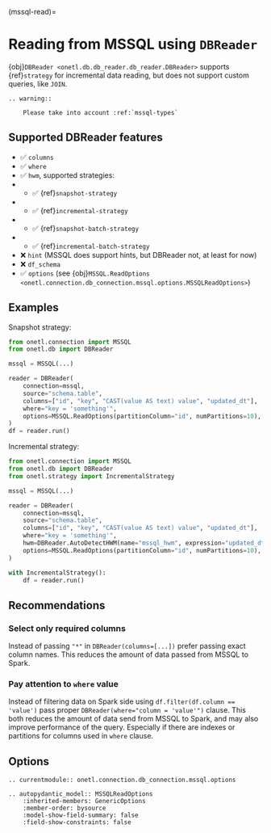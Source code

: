 (mssql-read)=

# Reading from MSSQL using `DBReader`

{obj}`DBReader <onetl.db.db_reader.db_reader.DBReader>` supports {ref}`strategy` for incremental data reading,
but does not support custom queries, like `JOIN`.

```{eval-rst}
.. warning::

    Please take into account :ref:`mssql-types`
```

## Supported DBReader features

- ✅︎ `columns`
- ✅︎ `where`
- ✅︎ `hwm`, supported strategies:
- - ✅︎ {ref}`snapshot-strategy`
- - ✅︎ {ref}`incremental-strategy`
- - ✅︎ {ref}`snapshot-batch-strategy`
- - ✅︎ {ref}`incremental-batch-strategy`
- ❌ `hint` (MSSQL does support hints, but DBReader not, at least for now)
- ❌ `df_schema`
- ✅︎ `options` (see {obj}`MSSQL.ReadOptions <onetl.connection.db_connection.mssql.options.MSSQLReadOptions>`)

## Examples

Snapshot strategy:

```python
from onetl.connection import MSSQL
from onetl.db import DBReader

mssql = MSSQL(...)

reader = DBReader(
    connection=mssql,
    source="schema.table",
    columns=["id", "key", "CAST(value AS text) value", "updated_dt"],
    where="key = 'something'",
    options=MSSQL.ReadOptions(partitionColumn="id", numPartitions=10),
)
df = reader.run()
```

Incremental strategy:

```python
from onetl.connection import MSSQL
from onetl.db import DBReader
from onetl.strategy import IncrementalStrategy

mssql = MSSQL(...)

reader = DBReader(
    connection=mssql,
    source="schema.table",
    columns=["id", "key", "CAST(value AS text) value", "updated_dt"],
    where="key = 'something'",
    hwm=DBReader.AutoDetectHWM(name="mssql_hwm", expression="updated_dt"),
    options=MSSQL.ReadOptions(partitionColumn="id", numPartitions=10),
)

with IncrementalStrategy():
    df = reader.run()
```

## Recommendations

### Select only required columns

Instead of passing `"*"` in `DBReader(columns=[...])` prefer passing exact column names. This reduces the amount of data passed from MSSQL to Spark.

### Pay attention to `where` value

Instead of filtering data on Spark side using `df.filter(df.column == 'value')` pass proper `DBReader(where="column = 'value'")` clause.
This both reduces the amount of data send from MSSQL to Spark, and may also improve performance of the query.
Especially if there are indexes or partitions for columns used in `where` clause.

## Options

```{eval-rst}
.. currentmodule:: onetl.connection.db_connection.mssql.options
```

```{eval-rst}
.. autopydantic_model:: MSSQLReadOptions
    :inherited-members: GenericOptions
    :member-order: bysource
    :model-show-field-summary: false
    :field-show-constraints: false
```

